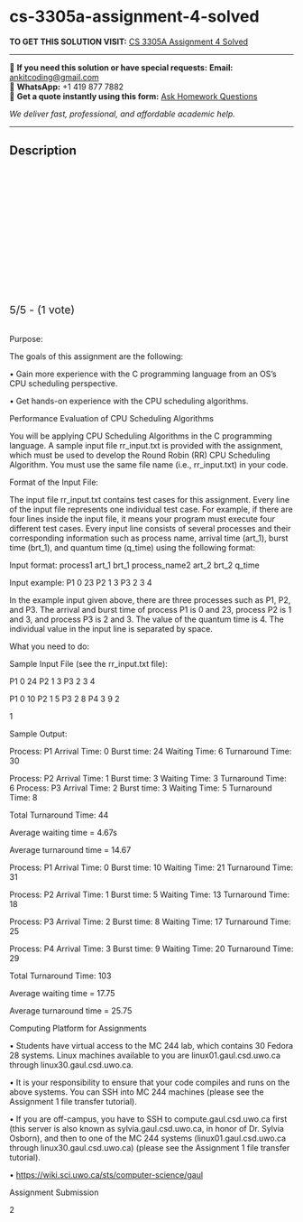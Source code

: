 # cs-3305a-assignment-4-solved
**TO GET THIS SOLUTION VISIT:** [CS 3305A Assignment 4 Solved](https://www.ankitcodinghub.com/product/cs-3305a-operating-systems-solved-6/)


---

📩 **If you need this solution or have special requests:** **Email:** ankitcoding@gmail.com  
📱 **WhatsApp:** +1 419 877 7882  
📄 **Get a quote instantly using this form:** [Ask Homework Questions](https://www.ankitcodinghub.com/services/ask-homework-questions/)

*We deliver fast, professional, and affordable academic help.*

---

<h2>Description</h2>



<div class="kk-star-ratings kksr-auto kksr-align-center kksr-valign-top" data-payload="{&quot;align&quot;:&quot;center&quot;,&quot;id&quot;:&quot;119603&quot;,&quot;slug&quot;:&quot;default&quot;,&quot;valign&quot;:&quot;top&quot;,&quot;ignore&quot;:&quot;&quot;,&quot;reference&quot;:&quot;auto&quot;,&quot;class&quot;:&quot;&quot;,&quot;count&quot;:&quot;1&quot;,&quot;legendonly&quot;:&quot;&quot;,&quot;readonly&quot;:&quot;&quot;,&quot;score&quot;:&quot;5&quot;,&quot;starsonly&quot;:&quot;&quot;,&quot;best&quot;:&quot;5&quot;,&quot;gap&quot;:&quot;4&quot;,&quot;greet&quot;:&quot;Rate this product&quot;,&quot;legend&quot;:&quot;5\/5 - (1 vote)&quot;,&quot;size&quot;:&quot;24&quot;,&quot;title&quot;:&quot;CS 3305A Assignment 4 Solved&quot;,&quot;width&quot;:&quot;138&quot;,&quot;_legend&quot;:&quot;{score}\/{best} - ({count} {votes})&quot;,&quot;font_factor&quot;:&quot;1.25&quot;}">

<div class="kksr-stars">

<div class="kksr-stars-inactive">
            <div class="kksr-star" data-star="1" style="padding-right: 4px">


<div class="kksr-icon" style="width: 24px; height: 24px;"></div>
        </div>
            <div class="kksr-star" data-star="2" style="padding-right: 4px">


<div class="kksr-icon" style="width: 24px; height: 24px;"></div>
        </div>
            <div class="kksr-star" data-star="3" style="padding-right: 4px">


<div class="kksr-icon" style="width: 24px; height: 24px;"></div>
        </div>
            <div class="kksr-star" data-star="4" style="padding-right: 4px">


<div class="kksr-icon" style="width: 24px; height: 24px;"></div>
        </div>
            <div class="kksr-star" data-star="5" style="padding-right: 4px">


<div class="kksr-icon" style="width: 24px; height: 24px;"></div>
        </div>
    </div>

<div class="kksr-stars-active" style="width: 138px;">
            <div class="kksr-star" style="padding-right: 4px">


<div class="kksr-icon" style="width: 24px; height: 24px;"></div>
        </div>
            <div class="kksr-star" style="padding-right: 4px">


<div class="kksr-icon" style="width: 24px; height: 24px;"></div>
        </div>
            <div class="kksr-star" style="padding-right: 4px">


<div class="kksr-icon" style="width: 24px; height: 24px;"></div>
        </div>
            <div class="kksr-star" style="padding-right: 4px">


<div class="kksr-icon" style="width: 24px; height: 24px;"></div>
        </div>
            <div class="kksr-star" style="padding-right: 4px">


<div class="kksr-icon" style="width: 24px; height: 24px;"></div>
        </div>
    </div>
</div>


<div class="kksr-legend" style="font-size: 19.2px;">
            5/5 - (1 vote)    </div>
    </div>
&nbsp;

Purpose:

The goals of this assignment are the following:

• Gain more experience with the C programming language from an OS’s CPU scheduling perspective.

• Get hands-on experience with the CPU scheduling algorithms.

Performance Evaluation of CPU Scheduling Algorithms

You will be applying CPU Scheduling Algorithms in the C programming language. A sample input file rr_input.txt is provided with the assignment, which must be used to develop the Round Robin (RR) CPU Scheduling Algorithm. You must use the same file name (i.e., rr_input.txt) in your code.

Format of the Input File:

The input file rr_input.txt contains test cases for this assignment. Every line of the input file represents one individual test case. For example, if there are four lines inside the input file, it means your program must execute four different test cases. Every input line consists of several processes and their corresponding information such as process name, arrival time (art_1), burst time (brt_1), and quantum time (q_time) using the following format:

Input format: process1 art_1 brt_1 process_name2 art_2 brt_2 q_time

Input example: P1 0 23 P2 1 3 P3 2 3 4

In the example input given above, there are three processes such as P1, P2, and P3. The arrival and burst time of process P1 is 0 and 23, process P2 is 1 and 3, and process P3 is 2 and 3. The value of the quantum time is 4. The individual value in the input line is separated by space.

What you need to do:

Sample Input File (see the rr_input.txt file):

P1 0 24 P2 1 3 P3 2 3 4

P1 0 10 P2 1 5 P3 2 8 P4 3 9 2

1

Sample Output:

Process: P1 Arrival Time: 0 Burst time: 24 Waiting Time: 6 Turnaround Time: 30

Process: P2 Arrival Time: 1 Burst time: 3 Waiting Time: 3 Turnaround Time: 6 Process: P3 Arrival Time: 2 Burst time: 3 Waiting Time: 5 Turnaround Time: 8

Total Turnaround Time: 44

Average waiting time = 4.67s

Average turnaround time = 14.67

Process: P1 Arrival Time: 0 Burst time: 10 Waiting Time: 21 Turnaround Time: 31

Process: P2 Arrival Time: 1 Burst time: 5 Waiting Time: 13 Turnaround Time: 18

Process: P3 Arrival Time: 2 Burst time: 8 Waiting Time: 17 Turnaround Time: 25

Process: P4 Arrival Time: 3 Burst time: 9 Waiting Time: 20 Turnaround Time: 29

Total Turnaround Time: 103

Average waiting time = 17.75

Average turnaround time = 25.75

Computing Platform for Assignments

• Students have virtual access to the MC 244 lab, which contains 30 Fedora 28 systems. Linux machines available to you are linux01.gaul.csd.uwo.ca through linux30.gaul.csd.uwo.ca.

• It is your responsibility to ensure that your code compiles and runs on the above systems. You can SSH into MC 244 machines (please see the Assignment 1 file transfer tutorial).

• If you are off-campus, you have to SSH to compute.gaul.csd.uwo.ca first (this server is also known as sylvia.gaul.csd.uwo.ca, in honor of Dr. Sylvia Osborn), and then to one of the MC 244 systems (linux01.gaul.csd.uwo.ca through linux30.gaul.csd.uwo.ca) (please see the Assignment 1 file transfer tutorial).

• https://wiki.sci.uwo.ca/sts/computer-science/gaul

Assignment Submission

2
